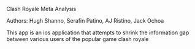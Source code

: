 Clash Royale Meta Analysis

Authors: Hugh Shanno, Serafin Patino, AJ Ristino, Jack Ochoa


This app is an ios application that attempts to shrink the information gap between various users of the popular game clash royale
